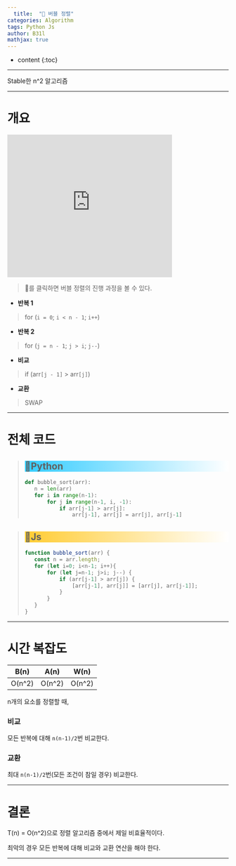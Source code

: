```yaml
---
  title:  "🍺 버블 정렬"
categories: Algorithm
tags: Python Js	
author: B31l
mathjax: true
---
```




* content
{:toc}




___

Stable한 n^2 알고리즘

___

# 개요

<iframe width="375px" height="325px" src="https://b31l.github.io/bubble/" frameborder="0"></iframe>

> 🍺를 클릭하면 버블 정렬의 진행 과정을 볼 수 있다.

- **반복 1**

> for (`i = 0`; `i < n - 1`; `i++`)

- **반복 2**

> for (`j = n - 1`; `j > i`; `j--`)

- **비교**

>if (arr`[j - 1]` > arr`[j]`)

- **교환**

>SWAP

---

# 전체 코드

><h2 style="background: linear-gradient( to right, #33CCFF, white );">📘Python</h2>
>
>```python
>def bubble_sort(arr):
>    n = len(arr)
>    for i in range(n-1):
>        for j in range(n-1, i, -1):
>            if arr[j-1] > arr[j]:
>                arr[j-1], arr[j] = arr[j], arr[j-1]
>```
>

><h2 style="background: linear-gradient( to right, #FFCC33, white );">📒Js</h2>
>
>```js
>function bubble_sort(arr) {
>    const n = arr.length;
>    for (let i=0; i<n-1; i++){
>        for (let j=n-1; j>i; j--) {
>            if (arr[j-1] > arr[j]) {
>                [arr[j-1], arr[j]] = [arr[j], arr[j-1]];
>            }
>        }
>    }
>}
>```
>

---

# 시간 복잡도

|  B(n)  |  A(n)  |  W(n)  |
| :----: | :----: | :----: |
| O(n^2) | O(n^2) | O(n^2) |

n개의 요소를 정렬할 때,

### 비교

모든 반복에 대해 `n(n-1)/2`번 비교한다.

### 교환

최대 `n(n-1)/2`번(모든 조건이 참일 경우) 비교한다.

---

# 결론

T(n) = O(n^2)으로 정렬 알고리즘 중에서 제일 비효율적이다.

최악의 경우 모든 반복에 대해 비교와 교환 연산을 해야 한다.

---

